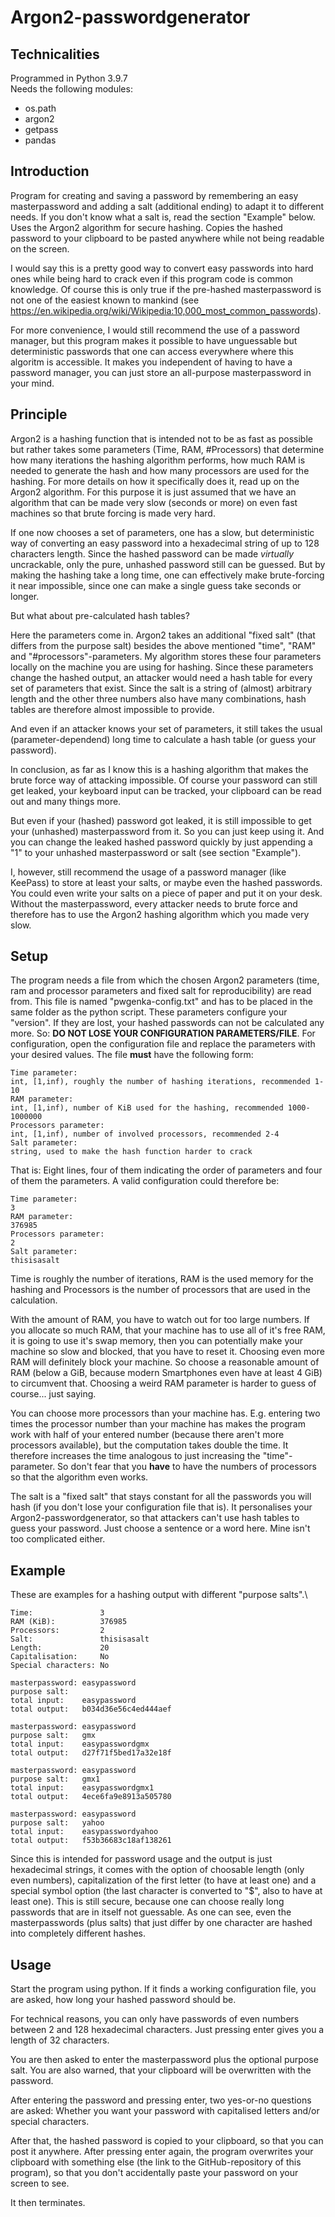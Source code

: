 # Argon2-passwordgenerator

## Technicalities
Programmed in Python 3.9.7\
Needs the following modules:
- os.path
- argon2
- getpass
- pandas

## Introduction
Program for creating and saving a password by remembering an easy masterpassword and adding a salt (additional ending) to adapt it to different needs. If you don't know what a salt is, read the section "Example" below. Uses the Argon2 algorithm for secure hashing. Copies the hashed password to your clipboard to be pasted anywhere while not being readable on the screen.

I would say this is a pretty good way to convert easy passwords into hard ones while being hard to crack even if this program code is common knowledge. Of course this is only true if the pre-hashed masterpassword is not one of the easiest known to mankind (see https://en.wikipedia.org/wiki/Wikipedia:10,000_most_common_passwords).

For more convenience, I would still recommend the use of a password manager, but this program makes it possible to have unguessable but deterministic passwords that one can access everywhere where this algoritm is accessible. It makes you independent of having to have a password manager, you can just store an all-purpose masterpassword in your mind.

## Principle
Argon2 is a hashing function that is intended not to be as fast as possible but rather takes some parameters (Time, RAM, #Processors) that determine how many iterations the hashing algorithm performs, how much RAM is needed to generate the hash and how many processors are used for the hashing. For more details on how it specifically does it, read up on the Argon2 algorithm. For this purpose it is just assumed that we have an algorithm that can be made very slow (seconds or more) on even fast machines so that brute forcing is made very hard.

If one now chooses a set of parameters, one has a slow, but deterministic way of converting an easy password into a hexadecimal string of up to 128 characters length. Since the hashed password can be made *virtually* uncrackable, only the pure, unhashed password still can be guessed. But by making the hashing take a long time, one can effectively make brute-forcing it near impossible, since one can make a single guess take seconds or longer.

But what about pre-calculated hash tables?

Here the parameters come in. Argon2 takes an additional "fixed salt" (that differs from the purpose salt) besides the above mentioned "time", "RAM" and "#processors"-parameters. My algorithm stores these four parameters locally on the machine you are using for hashing. Since these parameters change the hashed output, an attacker would need a hash table for every set of parameters that exist. Since the salt is a string of (almost) arbitrary length and the other three numbers also have many combinations, hash tables are therefore almost impossible to provide.

And even if an attacker knows your set of parameters, it still takes the usual (parameter-dependend) long time to calculate a hash table (or guess your password).

In conclusion, as far as I know this is a hashing algorithm that makes the brute force way of attacking impossible. Of course your password can still get leaked, your keyboard input can be tracked, your clipboard can be read out and many things more.

But even if your (hashed) password got leaked, it is still impossible to get your (unhashed) masterpassword from it. So you can just keep using it. And you can change the leaked hashed password quickly by just appending a "1" to your unhashed masterpassword or salt (see section "Example"). 

I, however, still recommend the usage of a password manager (like KeePass) to store at least your salts, or maybe even the hashed passwords. You could even write your salts on a piece of paper and put it on your desk. Without the masterpassword, every attacker needs to brute force and therefore has to use the Argon2 hashing algorithm which you made very slow.

## Setup
The program needs a file from which the chosen Argon2 parameters (time, ram and processor parameters and fixed salt for reproducibility) are read from. This file is named "pwgenka-config.txt" and has to be placed in the same folder as the python script. These parameters configure your "version". If they are lost, your hashed passwords can not be calculated any more. So: **DO NOT LOSE YOUR CONFIGURATION PARAMETERS/FILE**. For configuration, open the configuration file and replace the parameters with your desired values. The file **must** have the following form:

    Time parameter:
    int, [1,inf), roughly the number of hashing iterations, recommended 1-10
    RAM parameter:
    int, [1,inf), number of KiB used for the hashing, recommended 1000-1000000
    Processors parameter:
    int, [1,inf), number of involved processors, recommended 2-4
    Salt parameter:
    string, used to make the hash function harder to crack

That is: Eight lines, four of them indicating the order of parameters and four of them the parameters. A valid configuration could therefore be:

    Time parameter:
    3
    RAM parameter:
    376985
    Processors parameter:
    2
    Salt parameter:
    thisisasalt

Time is roughly the number of iterations, RAM is the used memory for the hashing and Processors is the number of processors that are used in the calculation.

With the amount of RAM, you have to watch out for too large numbers. If you allocate so much RAM, that your machine has to use all of it's free RAM, it is going to use it's swap memory, then you can potentially make your machine so slow and blocked, that you have to reset it. Choosing even more RAM will definitely block your machine. So choose a reasonable amount of RAM (below a GiB, because modern Smartphones even have at least 4 GiB) to circumvent that. Choosing a weird RAM parameter is harder to guess of course... just saying.

You can choose more processors than your machine has. E.g. entering two times the processor number than your machine has makes the program work with half of your entered number (because there aren't more processors available), but the computation takes double the time. It therefore increases the time analogous to just increasing the "time"-parameter. So don't fear that you **have** to have the numbers of processors so that the algorithm even works.

The salt is a "fixed salt" that stays constant for all the passwords you will hash (if you don't lose your configuration file that is). It personalises your Argon2-passwordgenerator, so that attackers can't use hash tables to guess your password. Just choose a sentence or a word here. Mine isn't too complicated either. 

## Example
These are examples for a hashing output with different "purpose salts".\

    Time:               3
    RAM (KiB):          376985
    Processors:         2
    Salt:               thisisasalt
    Length:             20
    Capitalisation:     No
    Special characters: No

    masterpassword: easypassword
    purpose salt:
    total input:    easypassword
    total output:   b034d36e56c4ed444aef

    masterpassword: easypassword
    purpose salt:   gmx
    total input:    easypasswordgmx
    total output:   d27f71f5bed17a32e18f

    masterpassword: easypassword
    purpose salt:   gmx1
    total input:    easypasswordgmx1
    total output:   4ece6fa9e8913a505780

    masterpassword: easypassword
    purpose salt:   yahoo
    total input:    easypasswordyahoo
    total output:   f53b36683c18af138261

Since this is intended for password usage and the output is just hexadecimal strings, it comes with the option of choosable length (only even numbers), capitalization of the first letter (to have at least one) and a special symbol option (the last character is converted to "$", also to have at least one). This is still secure, because one can choose really long passwords that are in itself not guessable. As one can see, even the masterpasswords (plus salts) that just differ by one character are hashed into completely different hashes.

## Usage
Start the program using python. If it finds a working configuration file, you are asked, how long your hashed password should be.

For technical reasons, you can only have passwords of even numbers between 2 and 128 hexadecimal characters. Just pressing enter gives you a length of 32 characters.

You are then asked to enter the masterpassword plus the optional purpose salt. You are also warned, that your clipboard will be overwritten with the password.

After entering the password and pressing enter, two yes-or-no questions are asked: Whether you want your password with capitalised letters and/or special characters.

After that, the hashed password is copied to your clipboard, so that you can post it anywhere. After pressing enter again, the program overwrites your clipboard with something else (the link to the GitHub-repository of this program), so that you don't accidentally paste your password on your screen to see.

It then terminates.
